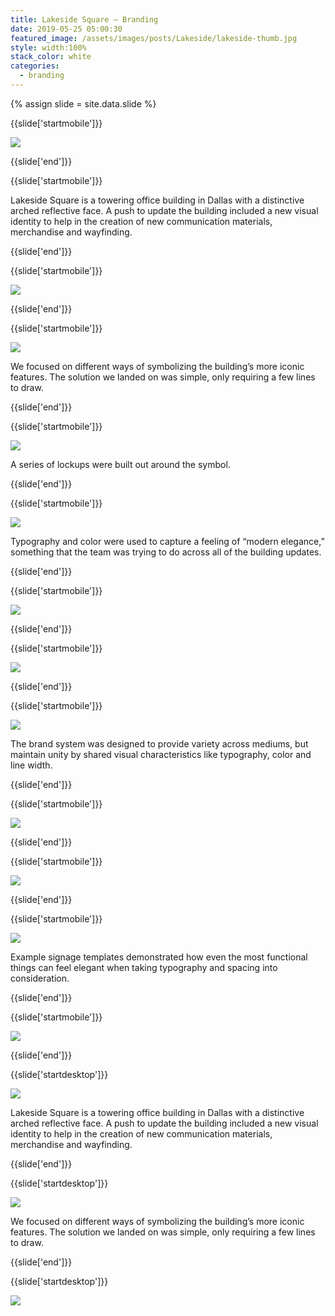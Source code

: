 ```yaml
---
title: Lakeside Square — Branding
date: 2019-05-25 05:00:30
featured_image: /assets/images/posts/Lakeside/lakeside-thumb.jpg
style: width:100%
stack_color: white
categories:
  - branding
---
```

{% assign slide = site.data.slide %}


{{slide['startmobile']}}

<div><img class='full-height' src='{{ site.url }}/assets/images/posts/Lakeside/lakeside-1-mobile.png' srcset='{{ site.url }}/assets/images/posts/Lakeside/lakeside-1-mobile.png 375w, {{ site.url }}/assets/images/posts/Lakeside/lakeside-1-mobile@2x.png 750w, {{ site.url }}/assets/images/posts/Lakeside/lakeside-1-mobile@3x.png 1125w'></div>

{{slide['end']}}



{{slide['startmobile']}}

Lakeside Square is a towering office building in Dallas with a distinctive arched reflective face. A push to update the building included a new visual identity to help in the creation of new communication materials, merchandise and wayfinding.

{{slide['end']}}



{{slide['startmobile']}}

<div><img class='full-height' src='{{ site.url }}/assets/images/posts/Lakeside/lakeside-2-mobile.png' srcset='{{ site.url }}/assets/images/posts/Lakeside/lakeside-2-mobile.png 375w, {{ site.url }}/assets/images/posts/Lakeside/lakeside-2-mobile@2x.png 750w, {{ site.url }}/assets/images/posts/Lakeside/lakeside-2-mobile@3x.png 1125w'></div>

<p class='bg-dark'></p>

{{slide['end']}}



{{slide['startmobile']}}

<div><img class='full-width' src='{{ site.url }}/assets/images/posts/Lakeside/lakeside-3-mobile.png' srcset='{{ site.url }}/assets/images/posts/Lakeside/lakeside-3-mobile.png 375w, {{ site.url }}/assets/images/posts/Lakeside/lakeside-3-mobile@2x.png 750w, {{ site.url }}/assets/images/posts/Lakeside/lakeside-3-mobile@3x.png 1125w'></div>

<p class='bg'>We focused on different ways of symbolizing the building’s more iconic features. The solution we landed on was simple, only requiring a few lines to draw.</p>

{{slide['end']}}



{{slide['startmobile']}}

<div><img class='full-height' src='{{ site.url }}/assets/images/posts/Lakeside/lakeside-4-mobile.png' srcset='{{ site.url }}/assets/images/posts/Lakeside/lakeside-4-mobile.png 375w, {{ site.url }}/assets/images/posts/Lakeside/lakeside-4-mobile@2x.png 750w, {{ site.url }}/assets/images/posts/Lakeside/lakeside-4-mobile@3x.png 1125w'></div>

<p class='bg-dark'>A series of lockups were built out around the symbol.</p>

{{slide['end']}}



{{slide['startmobile']}}

<div><img class='full-width' src='{{ site.url }}/assets/images/posts/Lakeside/lakeside-5-mobile.png' srcset='{{ site.url }}/assets/images/posts/Lakeside/lakeside-5-mobile.png 375w, {{ site.url }}/assets/images/posts/Lakeside/lakeside-5-mobile@2x.png 750w, {{ site.url }}/assets/images/posts/Lakeside/lakeside-5-mobile@3x.png 1125w'></div>

<p class='bg'>Typography and color were used to capture a feeling of “modern elegance,” something that the team was trying to do across all of the building updates.</p>

{{slide['end']}}



{{slide['startmobile']}}

<div><img class='full-height' src='{{ site.url }}/assets/images/posts/Lakeside/lakeside-6-mobile.png' srcset='{{ site.url }}/assets/images/posts/Lakeside/lakeside-6-mobile.png 375w, {{ site.url }}/assets/images/posts/Lakeside/lakeside-6-mobile@2x.png 750w, {{ site.url }}/assets/images/posts/Lakeside/lakeside-6-mobile@3x.png 1125w'></div>


{{slide['end']}}




{{slide['startmobile']}}

<div><img class='full-width' src='{{ site.url }}/assets/images/posts/Lakeside/lakeside-7-mobile.png' srcset='{{ site.url }}/assets/images/posts/Lakeside/lakeside-7-mobile.png 375w, {{ site.url }}/assets/images/posts/Lakeside/lakeside-7-mobile@2x.png 750w, {{ site.url }}/assets/images/posts/Lakeside/lakeside-7-mobile@3x.png 1125w'></div>

{{slide['end']}}



{{slide['startmobile']}}

<div><img class='full-height' src='{{ site.url }}/assets/images/posts/Lakeside/lakeside-8-mobile.png' srcset='{{ site.url }}/assets/images/posts/Lakeside/lakeside-8-mobile.png 375w, {{ site.url }}/assets/images/posts/Lakeside/lakeside-8-mobile@2x.png 750w, {{ site.url }}/assets/images/posts/Lakeside/lakeside-8-mobile@3x.png 1125w'></div>

<p class='bg-dark'>The brand system was designed to provide variety across mediums, but maintain unity by shared visual characteristics like typography, color and line width.</p>

{{slide['end']}}



{{slide['startmobile']}}

<div><img class='full-width' src='{{ site.url }}/assets/images/posts/Lakeside/lakeside-9-mobile.png' srcset='{{ site.url }}/assets/images/posts/Lakeside/lakeside-9-mobile.png 375w, {{ site.url }}/assets/images/posts/Lakeside/lakeside-9-mobile@2x.png 750w, {{ site.url }}/assets/images/posts/Lakeside/lakeside-9-mobile@3x.png 1125w'></div>

{{slide['end']}}



{{slide['startmobile']}}

<div><img class='full-height' src='{{ site.url }}/assets/images/posts/Lakeside/lakeside-10-mobile.png' srcset='{{ site.url }}/assets/images/posts/Lakeside/lakeside-10-mobile.png 375w, {{ site.url }}/assets/images/posts/Lakeside/lakeside-10-mobile@2x.png 750w, {{ site.url }}/assets/images/posts/Lakeside/lakeside-10-mobile@3x.png 1125w'></div>

{{slide['end']}}




{{slide['startmobile']}}

<div><img class='full-width' src='{{ site.url }}/assets/images/posts/Lakeside/lakeside-11-mobile.png' srcset='{{ site.url }}/assets/images/posts/Lakeside/lakeside-11-mobile.png 375w, {{ site.url }}/assets/images/posts/Lakeside/lakeside-11-mobile@2x.png 750w, {{ site.url }}/assets/images/posts/Lakeside/lakeside-11-mobile@3x.png 1125w'></div>

<p class='bg'>Example signage templates demonstrated how even the most functional things can feel elegant when taking typography and spacing into consideration.</p>


{{slide['end']}}



{{slide['startmobile']}}

<div><img class='full-height' src='{{ site.url }}/assets/images/posts/Lakeside/lakeside-12-mobile.png' srcset='{{ site.url }}/assets/images/posts/Lakeside/lakeside-12-mobile.png 375w, {{ site.url }}/assets/images/posts/Lakeside/lakeside-12-mobile@2x.png 750w, {{ site.url }}/assets/images/posts/Lakeside/lakeside-12-mobile@3x.png 1125w'></div>

{{slide['end']}}






{{slide['startdesktop']}}

<div><img class='full-width' src='{{ site.url }}/assets/images/posts/Lakeside/lakeside-1@2x.png' srcset='{{ site.url }}/assets/images/posts/Lakeside/lakeside-1.png 1024w, {{ site.url }}/assets/images/posts/Lakeside/lakeside-1@2x.png 2048w, {{ site.url }}/assets/images/posts/Lakeside/lakeside-1@3x.png 3072w'></div>

Lakeside Square is a towering office building in Dallas with a distinctive arched reflective face. A push to update the building included a new visual identity to help in the creation of new communication materials, merchandise and wayfinding.

{{slide['end']}}



{{slide['startdesktop']}}

<div><img src='{{ site.url }}/assets/images/posts/Lakeside/lakeside-2@2x.png' srcset='{{ site.url }}/assets/images/posts/Lakeside/lakeside-2.png 794w, {{ site.url }}/assets/images/posts/Lakeside/lakeside-2@2x.png 1588w, {{ site.url }}/assets/images/posts/Lakeside/lakeside-2@3x.png 2382w'></div>

We focused on different ways of symbolizing the building’s more iconic features. The solution we landed on was simple, only requiring a few lines to draw.

{{slide['end']}}



{{slide['startdesktop']}}

<div class='row'>

<div><img src='{{ site.url }}/assets/images/posts/Lakeside/lakeside-3@2x.png' srcset='{{ site.url }}/assets/images/posts/Lakeside/lakeside-3.png 314w, {{ site.url }}/assets/images/posts/Lakeside/lakeside-3@2x.png 628w, {{ site.url }}/assets/images/posts/Lakeside/lakeside-3@3x.png 942w'></div><!--

--><div><img src='{{ site.url }}/assets/images/posts/Lakeside/lakeside-4@2x.png' srcset='{{ site.url }}/assets/images/posts/Lakeside/lakeside-4.png 474w, {{ site.url }}/assets/images/posts/Lakeside/lakeside-4@2x.png 948w, {{ site.url }}/assets/images/posts/Lakeside/lakeside-4@3x.png 1422w'></div>

</div>

A series of lockups were built out around the symbol.

{{slide['end']}}



{{slide['startdesktop']}}

<div><img src='{{ site.url }}/assets/images/posts/Lakeside/lakeside-5@2x.png' srcset='{{ site.url }}/assets/images/posts/Lakeside/lakeside-5.png 794w, {{ site.url }}/assets/images/posts/Lakeside/lakeside-5@2x.png 1588w, {{ site.url }}/assets/images/posts/Lakeside/lakeside-5@3x.png 2382w'></div>

Typography and color were used to capture a feeling of “modern elegance,” something that the team was trying to do across all of the building updates.

{{slide['end']}}




{{slide['startdesktop']}}

<div class='row'>

<div><img src='{{ site.url }}/assets/images/posts/Lakeside/lakeside-6@2x.png' srcset='{{ site.url }}/assets/images/posts/Lakeside/lakeside-6.png 314w, {{ site.url }}/assets/images/posts/Lakeside/lakeside-6@2x.png 628w, {{ site.url }}/assets/images/posts/Lakeside/lakeside-6@3x.png 942w'></div><!--

--><div><img src='{{ site.url }}/assets/images/posts/Lakeside/lakeside-7@2x.png' srcset='{{ site.url }}/assets/images/posts/Lakeside/lakeside-7.png 474w, {{ site.url }}/assets/images/posts/Lakeside/lakeside-7@2x.png 948w, {{ site.url }}/assets/images/posts/Lakeside/lakeside-7@3x.png 1422w'></div>

</div>


{{slide['end']}}



{{slide['startdesktop']}}

<div class='row'>

<div><img src='{{ site.url }}/assets/images/posts/Lakeside/lakeside-8@2x.png' srcset='{{ site.url }}/assets/images/posts/Lakeside/lakeside-8.png 314w, {{ site.url }}/assets/images/posts/Lakeside/lakeside-8@2x.png 628w, {{ site.url }}/assets/images/posts/Lakeside/lakeside-8@3x.png 942w'></div><!--

--><div><img src='{{ site.url }}/assets/images/posts/Lakeside/lakeside-9@2x.png' srcset='{{ site.url }}/assets/images/posts/Lakeside/lakeside-9.png 474w, {{ site.url }}/assets/images/posts/Lakeside/lakeside-9@2x.png 948w, {{ site.url }}/assets/images/posts/Lakeside/lakeside-9@3x.png 1422w'></div>

</div>

The brand system was designed to provide variety across mediums, but maintain unity by shared visual characteristics like typography, color and line width.

{{slide['end']}}



{{slide['startdesktop']}}

<div><img src='{{ site.url }}/assets/images/posts/Lakeside/lakeside-10@2x.png' srcset='{{ site.url }}/assets/images/posts/Lakeside/lakeside-10.png 794w, {{ site.url }}/assets/images/posts/Lakeside/lakeside-10@2x.png 1588w, {{ site.url }}/assets/images/posts/Lakeside/lakeside-10@3x.png 2382w'></div>

{{slide['end']}}



{{slide['startdesktop']}}

<div class='row' style="
  box-sizing: border-box;
  padding:6px;
  gap:6px;
  height:55vw;
  display:grid;
  grid-template-columns: 55fr 45fr;
  grid-template-rows: 1fr 1fr">

<div style="
  grid-column: 1/2;
  grid-row: 1/3;
  background-size: cover;
  background-image: url({{ site.url }}/assets/images/posts/Lakeside/lakeside-11@2x.png);"></div>

<div style="
  grid-column: 2/3;
  grid-row: 1/2;
  background-size: cover;
  background-image: url({{ site.url }}/assets/images/posts/Lakeside/lakeside-12@2x.png);"></div>

<div style="
  grid-column: 2/3;
  grid-row: 2/3;
  background-size: cover;
  background-image: url({{ site.url }}/assets/images/posts/Lakeside/lakeside-13@2x.png);"></div>

</div>

Example signage templates demonstrated how even the most functional things can feel elegant when taking typography and spacing into consideration.

{{slide['end']}}




{{slide['startdesktop']}}

<div class='row' style="
  box-sizing: border-box;
  padding:6px;
  gap:6px;
  height:55vw;
  display:grid;
  grid-template-columns: 65fr 35fr;
  grid-template-rows: 1fr 1fr">

<div style="grid-column: 1/2; grid-row: 1/3; background-image:url({{ site.url }}/assets/images/posts/Lakeside/lakeside-14@2x.png);background-size: cover;"></div>

<div style="grid-column: 2/3; grid-row: 1/2; background-image:url({{ site.url }}/assets/images/posts/Lakeside/lakeside-15@2x.png); background-size: cover;"></div>
<div style="grid-column: 2/3; grid-row: 2/3; background-image:url({{ site.url }}/assets/images/posts/Lakeside/lakeside-16@2x.png); background-size: cover;"></div>

</div>


{{slide['end']}}
